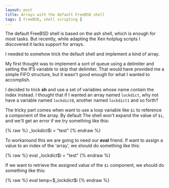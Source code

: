 ```yaml
---
layout: post
title: Arrays with the default FreeBSD shell
tags: [ FreeBSD, shell scripting ]
---
```


The default FreeBSD shell is based on the ash shell, which is enough for most tasks. But recently, while
adapting the Xen hotplug scripts I discovered it lacks support for arrays. 

I needed to somehow trick the default shell and implement a kind of array. 

My first thought was to implement a sort of queue using a delimiter and setting the IFS variable to skip that delimiter. That would
have provided me a simple FIFO structure, but it wasn't good enough for what I wanted to accomplish. 

I decided to trick **sh** and 
 use a set of variables whose name contain the index instead. I thought that if I wanted an array named ``lockdict``, why not have a variable named
``lockdict0``, another named ``lockdict1`` and so forth?  

The tricky part comes when want to use a loop variable like ``$i`` to reference a component of the array. By default The shell won't expand the value of
``$i``, and we'll get an error if we try something like this:

{% raw %}
	 _lockdict$i = "test" 
{% endraw %}

To workaround this we are going to need our **eval** friend. If want to assign a value to an index of the 'array', we should do something like this:

{% raw %}
	eval _lockdict$i = "test"
{% endraw %}

If we want to retrieve the assigned value of the ``$i`` component, we should do something like this:

{% raw %}
	eval temp=\$_lockdict$i
{% endraw %} 
